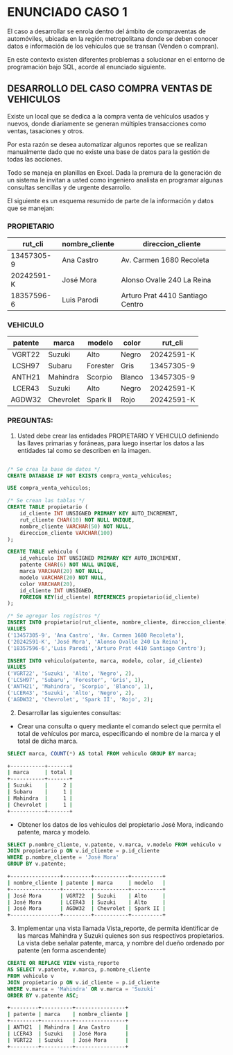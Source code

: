 # ENUNCIADO CASO 1

El caso a desarrollar se enrola dentro del ámbito de compraventas de automóviles, ubicada en la región metropolitana donde se deben conocer datos e información de los vehículos que se transan (Venden o compran).

En este contexto existen diferentes problemas a solucionar en el entorno de programación bajo SQL, acorde al enunciado siguiente.

## DESARROLLO DEL CASO COMPRA VENTAS DE VEHICULOS

Existe un local que se dedica a la compra venta de vehículos usados y nuevos, donde diariamente se generan múltiples transacciones como ventas, tasaciones y otros.

Por esta razón se desea automatizar algunos reportes que se realizan manualmente dado que no existe una base de datos para la gestión de todas las acciones.

Todo se maneja en planillas en Excel. Dada la premura de la generación de un sistema le invitan a usted como ingeniero analista en programar algunas consultas sencillas y de urgente desarrollo.

El siguiente es un esquema resumido de parte de la información y datos que se manejan:

### PROPIETARIO

| **rut_cli** | nombre_cliente | direccion_cliente                |
| ----------- | -------------- | -------------------------------- |
| 13457305-9  | Ana Castro     | Av. Carmen 1680 Recoleta         |
| 20242591-K  | José Mora      | Alonso Ovalle 240 La Reina       |
| 18357596-6  | Luis Parodi    | Arturo Prat 4410 Santiago Centro |

### VEHICULO

| **patente** | marca     | modelo   | color  | rut_cli    |
| :---------: | --------- | -------- | ------ | ---------- |
|   VGRT22    | Suzuki    | Alto     | Negro  | 20242591-K |
|   LCSH97    | Subaru    | Forester | Gris   | 13457305-9 |
|   ANTH21    | Mahindra  | Scorpio  | Blanco | 13457305-9 |
|   LCER43    | Suzuki    | Alto     | Negro  | 20242591-K |
|   AGDW32    | Chevrolet | Spark II | Rojo   | 20242591-K |

### PREGUNTAS:

1. Usted debe crear las entidades PROPIETARIO Y VEHICULO definiendo las llaves primarias y foráneas, para luego insertar los datos a las entidades tal como se describen en la imagen.

```sql

/* Se crea la base de datos */
CREATE DATABASE IF NOT EXISTS compra_venta_vehiculos;

USE compra_venta_vehiculos;

/* Se crean las tablas */
CREATE TABLE propietario (
    id_cliente INT UNSIGNED PRIMARY KEY AUTO_INCREMENT,
    rut_cliente CHAR(10) NOT NULL UNIQUE,
    nombre_cliente VARCHAR(50) NOT NULL,
    direccion_cliente VARCHAR(100)
);

CREATE TABLE vehiculo (
    id_vehiculo INT UNSIGNED PRIMARY KEY AUTO_INCREMENT,
    patente CHAR(6) NOT NULL UNIQUE,
    marca VARCHAR(20) NOT NULL,
    modelo VARCHAR(20) NOT NULL,
    color VARCHAR(20),
    id_cliente INT UNSIGNED,
    FOREIGN KEY(id_cliente) REFERENCES propietario(id_cliente)
);

/* Se agregar los registros */
INSERT INTO propietario(rut_cliente, nombre_cliente, direccion_cliente)
VALUES
('13457305-9', 'Ana Castro', 'Av. Carmen 1680 Recoleta'),
('20242591-K', 'José Mora', 'Alonso Ovalle 240 La Reina'),
('18357596-6','Luis Parodi','Arturo Prat 4410 Santiago Centro');

INSERT INTO vehiculo(patente, marca, modelo, color, id_cliente)
VALUES
('VGRT22', 'Suzuki', 'Alto', 'Negro', 2),
('LCSH97', 'Subaru', 'Forester', 'Gris', 1),
('ANTH21', 'Mahindra', 'Scorpio', 'Blanco', 1),
('LCER43', 'Suzuki', 'Alto', 'Negro', 2),
('AGDW32', 'Chevrolet', 'Spark II', 'Rojo', 2);
```

2. Desarrollar las siguientes consultas:

- Crear una consulta o query mediante el comando select que permita el total de vehículos por marca, especificando el nombre de la marca y el total de dicha marca.

```sql
SELECT marca, COUNT(*) AS total FROM vehiculo GROUP BY marca;
```

```sh
+-----------+-------+
| marca     | total |
+-----------+-------+
| Suzuki    |     2 |
| Subaru    |     1 |
| Mahindra  |     1 |
| Chevrolet |     1 |
+-----------+-------+
```

- Obtener los datos de los vehículos del propietario José Mora, indicando patente, marca y modelo.

```sql
SELECT p.nombre_cliente, v.patente, v.marca, v.modelo FROM vehiculo v
JOIN propietario p ON v.id_cliente = p.id_cliente
WHERE p.nombre_cliente = 'José Mora'
GROUP BY v.patente;
```

```sh
+----------------+---------+-----------+----------+
| nombre_cliente | patente | marca     | modelo   |
+----------------+---------+-----------+----------+
| José Mora      | VGRT22  | Suzuki    | Alto     |
| José Mora      | LCER43  | Suzuki    | Alto     |
| José Mora      | AGDW32  | Chevrolet | Spark II |
+----------------+---------+-----------+----------+
```

3. Implementar una vista llamada Vista_reporte, de permita identificar de las marcas Mahindra y Suzuki quienes son sus respectivos propietarios. La vista debe señalar patente, marca, y nombre del dueño ordenado por patente (en forma ascendente)

```sql
CREATE OR REPLACE VIEW vista_reporte
AS SELECT v.patente, v.marca, p.nombre_cliente
FROM vehiculo v
JOIN propietario p ON v.id_cliente = p.id_cliente
WHERE v.marca = 'Mahindra' OR v.marca = 'Suzuki'
ORDER BY v.patente ASC;
```

```sh
+---------+----------+----------------+
| patente | marca    | nombre_cliente |
+---------+----------+----------------+
| ANTH21  | Mahindra | Ana Castro     |
| LCER43  | Suzuki   | José Mora      |
| VGRT22  | Suzuki   | José Mora      |
+---------+----------+----------------+
```
